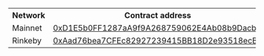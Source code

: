 <table>
    <th>Network</th>
    <th>Contract address</th>
    <tr>
        <td>Mainnet</td>
        <td><a href="https://etherscan.io/address/0xD1E5b0FF1287aA9f9A268759062E4Ab08b9Dacbe">0xD1E5b0FF1287aA9f9A268759062E4Ab08b9Dacbe</a></td>
    </tr>
    <tr>
        <td>Rinkeby</td>
        <td><a href="https://rinkeby.etherscan.io/address/0xAad76bea7CFEc82927239415BB18D2e93518ecBB">0xAad76bea7CFEc82927239415BB18D2e93518ecBB</a></td>
    </tr>
</table>
